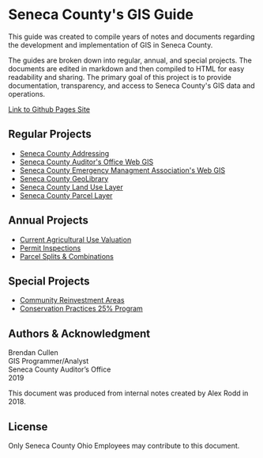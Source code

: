 # Seneca County's GIS Guide
This guide was created to compile years of notes and documents regarding
the development and implementation of GIS in Seneca County.

The guides are broken down into regular, annual, and special projects. The
documents are edited in markdown and then compiled to HTML for easy readability
and sharing. The primary goal of this project is to provide documentation,
transparency, and access to Seneca County's GIS data and operations.


[Link to Github Pages Site](https://bren96.github.io/SenCO-GIS-Guide/)

## Regular Projects

- [Seneca County Addressing](Guides/02_Addressing.md)
- [Seneca County Auditor's Office Web GIS](Guides/03_Auditor_WebGIS.md)
- [Seneca County Emergency Managment Association's Web GIS](Guides/04_EMA_WebGIS.md)
- [Seneca County GeoLibrary](Gudies/05_GeoLibrary.md)
- [Seneca County Land Use Layer](Guides/06_Land_Use.md)
- [Seneca County Parcel Layer](Guides/07_Parcel_Layer.md)


## Annual Projects

- [Current Agricultural Use Valuation](Guides/08_CAUV.md)
- [Permit Inspections](Guides/09_Permits.md)
- [Parcel Splits & Combinations](Guides/10_Splits.md)

## Special Projects

- [Community Reinvestment Areas](Guides/11_CRA_WebGIS.md)
- [Conservation Practices 25% Program](Guides/12_Con25.md)

## Authors & Acknowledgment
Brendan Cullen  
GIS Programmer/Analyst  
Seneca County Auditor’s Office  
2019

This document was produced from internal notes created by Alex Rodd in 2018.

## License
Only Seneca County Ohio Employees may contribute to this document.

